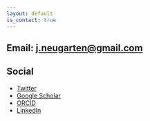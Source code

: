 ```yaml
---
layout: default
is_contact: true
---
```


Email: [j.neugarten@gmail.com](mailto:j.neugarten@gmail.com)
---


## Social

- [Twitter](https://twitter.com/julia_neugarten)
- [Google Scholar](https://scholar.google.com/citations?user=G9nvUmkAAAAJ&hl=nl)
- [ORCID](https://orcid.org/0000-0003-3314-9445)
- [LinkedIn](https://www.linkedin.com/in/julia-neugarten-510830123/)
